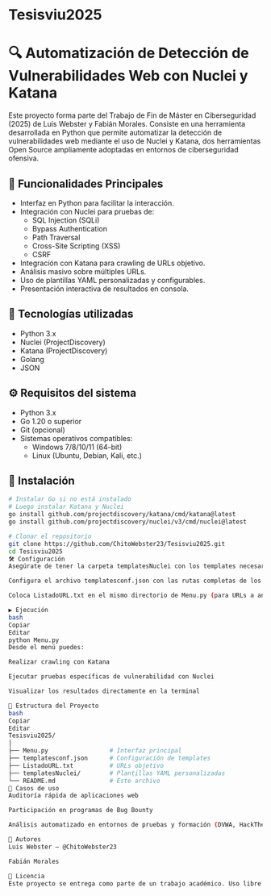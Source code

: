 # Tesisviu2025

# 🔍 Automatización de Detección de Vulnerabilidades Web con Nuclei y Katana

Este proyecto forma parte del Trabajo de Fin de Máster en Ciberseguridad (2025) de Luis Webster y Fabián Morales. Consiste en una herramienta desarrollada en Python que permite automatizar la detección de vulnerabilidades web mediante el uso de Nuclei y Katana, dos herramientas Open Source ampliamente adoptadas en entornos de ciberseguridad ofensiva.

## 📌 Funcionalidades Principales

- Interfaz en Python para facilitar la interacción.
- Integración con Nuclei para pruebas de:
  - SQL Injection (SQLi)
  - Bypass Authentication
  - Path Traversal
  - Cross-Site Scripting (XSS)
  - CSRF
- Integración con Katana para crawling de URLs objetivo.
- Análisis masivo sobre múltiples URLs.
- Uso de plantillas YAML personalizadas y configurables.
- Presentación interactiva de resultados en consola.

## 🧰 Tecnologías utilizadas

- Python 3.x
- Nuclei (ProjectDiscovery)
- Katana (ProjectDiscovery)
- Golang
- JSON

## ⚙️ Requisitos del sistema

- Python 3.x
- Go 1.20 o superior
- Git (opcional)
- Sistemas operativos compatibles:
  - Windows 7/8/10/11 (64-bit)
  - Linux (Ubuntu, Debian, Kali, etc.)

## 🚀 Instalación

```bash
# Instalar Go si no está instalado
# Luego instalar Katana y Nuclei
go install github.com/projectdiscovery/katana/cmd/katana@latest
go install github.com/projectdiscovery/nuclei/v3/cmd/nuclei@latest

# Clonar el repositorio
git clone https://github.com/ChitoWebster23/Tesisviu2025.git
cd Tesisviu2025
🛠️ Configuración
Asegúrate de tener la carpeta templatesNuclei con los templates necesarios.

Configura el archivo templatesconf.json con las rutas completas de los templates.

Coloca ListadoURL.txt en el mismo directorio de Menu.py (para URLs a analizar).

▶️ Ejecución
bash
Copiar
Editar
python Menu.py
Desde el menú puedes:

Realizar crawling con Katana

Ejecutar pruebas específicas de vulnerabilidad con Nuclei

Visualizar los resultados directamente en la terminal

📂 Estructura del Proyecto
bash
Copiar
Editar
Tesisviu2025/
│
├── Menu.py                 # Interfaz principal
├── templatesconf.json      # Configuración de templates
├── ListadoURL.txt          # URLs objetivo
├── templatesNuclei/        # Plantillas YAML personalizadas
└── README.md               # Este archivo
📖 Casos de uso
Auditoría rápida de aplicaciones web

Participación en programas de Bug Bounty

Análisis automatizado en entornos de pruebas y formación (DVWA, HackTheBox, etc.)

👥 Autores
Luis Webster – @ChitoWebster23

Fabián Morales

📝 Licencia
Este proyecto se entrega como parte de un trabajo académico. Uso libre para fines educativos y de investigación. Para propósitos comerciales, contactar con los autores.
